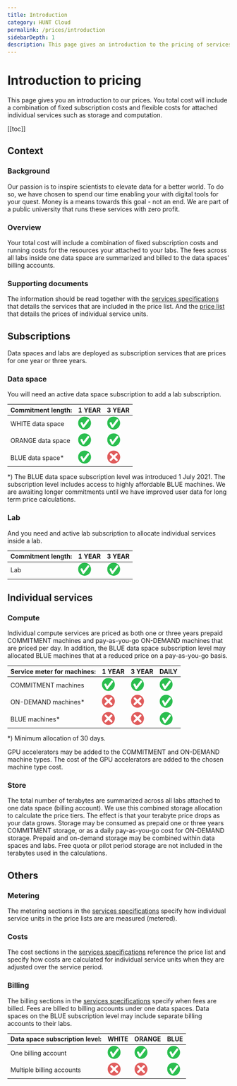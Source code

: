 ```yaml
---
title: Introduction
category: HUNT Cloud
permalink: /prices/introduction
sidebarDepth: 1
description: This page gives an introduction to the pricing of services in HUNT Cloud.
---
```


# Introduction to pricing

This page gives you an introduction to our prices. You total cost will include a combination of fixed subscription costs and flexible costs for attached individual services such as storage and computation.

[[toc]]

## Context


### Background 

Our passion is to inspire scientists to elevate data for a better world. To do so, we have chosen to spend our time enabling your with digital tools for your quest. Money is a means towards this goal - not an end. We are part of a public university that runs these services with zero profit. 

### Overview

Your total cost will include a combination of fixed subscription costs and running costs for the resources your attached to your labs. The fees across all labs inside one data space are summarized and billed to the data spaces' billing accounts. 

### Supporting documents

The information should be read together with the [services specifications](/services/specifications) that details the services that are included in the price list. And the [price list](/prices/pricelist) that details the prices of individual service units.



## Subscriptions

Data spaces and labs are deployed as subscription services that are prices for one year or three years. 

### Data space

You will need an active data space subscription to add a lab subscription. 

| Commitment length: | 1 YEAR | 3 YEAR |
| ---- | ---- | ---- |
| WHITE data space | ![yes](./images/yes-30.png "yes") | ![yes](./images/yes-30.png "yes") |
| ORANGE data space | ![yes](./images/yes-30.png "yes") | ![yes](./images/yes-30.png "yes") |
| BLUE data space* | ![yes](./images/yes-30.png "yes") | ![no](./images/no-30.png "no") |

*) The BLUE data space subscription level was introduced 1 July 2021. The subscription level includes access to highly affordable BLUE machines. We are awaiting longer commitments until we have improved user data for long term price calculations.

### Lab

And you need and active lab subscription to allocate individual services inside a lab.

| Commitment length: | 1 YEAR | 3 YEAR |
| ---- | ---- | ---- |
| Lab | ![yes](./images/yes-30.png "yes") | ![yes](./images/yes-30.png "yes") |


## Individual services

### Compute

Individual compute services are priced as both one or three years prepaid COMMITMENT machines and pay-as-you-go ON-DEMAND machines that are priced per day. In addition, the BLUE data space subscription level may allocated BLUE machines that at a reduced price on a pay-as-you-go basis. 

| Service meter for machines: | 1 YEAR | 3 YEAR | DAILY |
| ---- | ---- | ---- | ---- | 
| COMMITMENT machines | ![yes](./images/yes-30.png "yes") | ![yes](./images/yes-30.png "yes") |  ![yes](./images/yes-30.png "yes") |
| ON-DEMAND machines* | ![no](./images/no-30.png "no") | ![no](./images/no-30.png "no") |  ![yes](./images/yes-30.png "yes") |
| BLUE machines* | ![no](./images/no-30.png "no") | ![no](./images/no-30.png "no") |  ![yes](./images/yes-30.png "yes") |

*) Minimum allocation of 30 days.

GPU accelerators may be added to the COMMITMENT and ON-DEMAND machine types. The cost of the GPU accelerators are added to the chosen machine type cost.

### Store

The total number of terabytes are summarized across all labs attached to one data space (billing account). We use this combined storage allocation to calculate the price tiers. The effect is that your terabyte price drops as your data grows. Storage may be consumed as prepaid one or three years COMMITMENT storage, or as a daily pay-as-you-go cost for ON-DEMAND storage. Prepaid and on-demand storage may be combined within data spaces and labs. Free quota or pilot period storage are not included in the terabytes used in the calculations.

## Others

### Metering

The metering sections in the [services specifications](/services/specifications) specify how individual service units in the price lists are are measured (metered).

### Costs

The cost sections in the [services specifications](/services/specifications) reference the price list and specify how costs are calculated for individual service units when they are adjusted over the service period.

### Billing 

The billing sections in the [services specifications](/services/specifications) specify when fees are billed. Fees are billed to billing accounts under one data spaces. Data spaces on the BLUE subscription level may include separate billing accounts to their labs.

| Data space subscription level: | WHITE | ORANGE | BLUE |
| ---- | ---- | ---- | ---- |
| One billing account | ![yes](./images/yes-30.png "yes") | ![yes](./images/yes-30.png "yes") |  ![yes](./images/yes-30.png "yes") |
| Multiple billing accounts | ![no](./images/no-30.png "no") | ![no](./images/no-30.png "no") |  ![yes](./images/yes-30.png "yes") |


